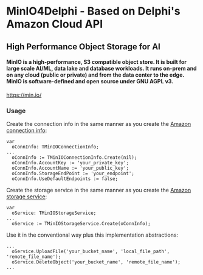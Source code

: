 # MinIO4Delphi - Based on Delphi's Amazon Cloud API

## High Performance Object Storage for AI

#### MinIO is a high-performance, S3 compatible object store. It is built for large scale AI/ML, data lake and database workloads. It runs on-prem and on any cloud (public or private) and from the data center to the edge. MinIO is software-defined and open source under GNU AGPL v3.

https://min.io/


### Usage

Create the connection info in the same manner as you create the [Amazon connection info](https://docwiki.embarcadero.com/Libraries/Alexandria/en/Data.Cloud.AmazonAPI.TAmazonConnectionInfo):

```
var
  oConnInfo: TMinIOConnectionInfo;
...
  oConnInfo := TMinIOConnectionInfo.Create(nil);
  oConnInfo.AccountKey := 'your_private_key';
  oConnInfo.AccountName := 'your_public_key';
  oConnInfo.StorageEndPoint := 'your_endpoint';
  oConnInfo.UseDefaultEndpoints := false;
```

Create the storage service in the same manner as you create the [Amazon storage service](https://docwiki.embarcadero.com/Libraries/Alexandria/en/Data.Cloud.AmazonAPI.TAmazonStorageService):

```
var
  oService: TMinIOStorageService;
...
  oService := TMinIOStorageService.Create(oConnInfo);
```

Use it in the conventional way plus this implementation abstractions:

```
...
  oService.UploadFile('your_bucket_name', 'local_file_path', 'remote_file_name');
  oService.DeleteObject('your_bucket_name', 'remote_file_name');
...
```

